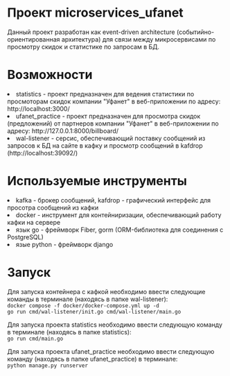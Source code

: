 Проект microservices_ufanet
===========
Данный проект разработан как event-driven architecture (событийно-ориентированная архитектура) для связи между микросервисами по просмотру скидок и статистике по запросам в БД. <br>

Возможности
==
<li>statistics - проект предназначен для ведения статистики по просмоторам скидок компании "Уфанет" в веб-приложении по адресу: http://localhost:3000/</li>
<li>ufanet_practice - проект предназначен для просмотра скидок (предложений) от партнеров компании "Уфанет" в веб-приложении по адресу: http://127.0.0.1:8000/billboard/<br></li>
<li>wal-listener - серсис, обеспечивающий поставку сообщений из запросов к БД на сайте в кафку и просмотр сообщений в kafdrop (http://localhost:39092/)</li>

Используемые инструменты
===
<li>kafka - брокер сообщений, kafdrop - графический интерфейс для просотра сообщений из кафки</li>
<li>docker - инструмент для контейниризации, обеспечивающий работу кафки на сервере</li>
<li>язык go - фреймворк Fiber, gorm (ORM-библиотека для соединения с PostgreSQL)</li>
<li>язые python - фреймворк django</li>

Запуск
==
Для запуска контейнера с кафкой необходимо ввести следующие команды в терминале (находясь в папке wal-listener): <br>
`docker compose -f docker/docker-compose.yml up -d`<br>
`go run cmd/wal-listener/init.go cmd/wal-listener/main.go`<br>

Для запуска проекта statistics необходимо ввести следующую команду в терминале (находясь в папке statistics): <br>
`go run cmd/main.go`<br>

Для запуска проекта ufanet_practice необходимо ввести следующую команду (находясь в папке ufanet_practice) в терминале: <br>
`python manage.py runserver`
